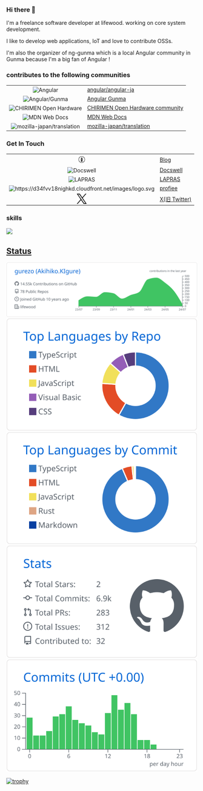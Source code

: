 ### Hi there 👋

I'm a freelance software developer at lifewood. working on core system development.

I like to develop web applications, IoT and love to contribute OSSs.

I'm also the organizer of ng-gunma which is a local Angular community in Gunma because I'm a big fan of Angular !

### contributes to the following communities

|                                                                                                                                      |                                                                           |
| :----------------------------------------------------------------------------------------------------------------------------------: | :------------------------------------------------------------------------ |
|           <img alt="Angular" src="https://avatars.githubusercontent.com/u/139426?s=48&v=4" width="26px" align="center" />            | [angular/angular-ja](https://github.com/angular/angular-ja)               |
|       <img alt="Angular/Gunma" src="https://avatars.githubusercontent.com/u/56767497?s=200&v=4" width="26px" align="center" />       | [Angular Gunma](https://github.com/ng-gunma)                              |
|  <img alt="CHIRIMEN Open Hardware" src="https://avatars0.githubusercontent.com/u/18115652?s=60&v=4" width="26px" align="center" />   | [CHIRIMEN Open Hardware community](https://github.com/chirimen-oh)        |
|        <img alt="MDN Web Docs" src="https://avatars.githubusercontent.com/u/7565578?s=200&v=4" width="26px" align="center" />        | [MDN Web Docs](https://github.com/mdn)                                    |
| <img alt="mozilla-japan/translation" src="https://avatars.githubusercontent.com/u/31241213?s=200&v=4" width="26px" align="center" /> | [mozilla-japan/translation](https://github.com/mozilla-japan/translation) |

### Get In Touch

|                                                                                                                   |                                                       |
| :---------------------------------------------------------------------------------------------------------------: | :---------------------------------------------------- |
|                 <img alt="Blog" src="./imgaes/hatenablog-logo.svg" width="26px" align="center" />                 | [Blog](https://lifewood.hatenablog.com/)              |
|      <img alt="Docswell" src="https://bcdn.docswell.com/images/logo_nav.svg" width="26px" align="center" />       | [Docswell](https://www.docswell.com/user/ic_lifewood) |
| <img alt="LAPRAS" src="https://avatars.githubusercontent.com/u/23022922?s=200&v=4" width="26px" align="center" /> | [LAPRAS](https://lapras.com/public/ic_lifewood)       |
|   <img alt="https://d34fvv18nighkd.cloudfront.net/images/logo.svg" src="profiee" width="26px" align="center" />   | [profiee](https://profiee.com/i/lifewood)             |
|                    <img alt="X" src="./imgaes/x-logo-black.png" width="26px" align="center" />                    | [X(旧 Twitter)](https://twitter.com/ic_lifewood)      |

### skills

![](https://skillicons.dev/icons?i=angular,css,docker,git,html,js,raspberrypi,rust,rxjs,typescript,ubuntu,vscode)

## [Status](./github/README.md)

[![](https://raw.githubusercontent.com/gurezo/gurezo/master/profile-summary-card-output/github/0-profile-details.svg)](https://github.com/vn7n24fzkq/github-profile-summary-cards)
[![](https://raw.githubusercontent.com/gurezo/gurezo/master/profile-summary-card-output/github/1-repos-per-language.svg)](https://github.com/vn7n24fzkq/github-profile-summary-cards) [![](https://raw.githubusercontent.com/gurezo/gurezo/master/profile-summary-card-output/github/2-most-commit-language.svg)](https://github.com/vn7n24fzkq/github-profile-summary-cards)
[![](https://raw.githubusercontent.com/gurezo/gurezo/master/profile-summary-card-output/github/3-stats.svg)](https://github.com/vn7n24fzkq/github-profile-summary-cards) [![](https://raw.githubusercontent.com/gurezo/gurezo/master/profile-summary-card-output/github/4-productive-time.svg)](https://github.com/vn7n24fzkq/github-profile-summary-cards)

[![trophy](https://github-profile-trophy.vercel.app/?username=gurezo)](https://github.com/ryo-ma/github-profile-trophy)
